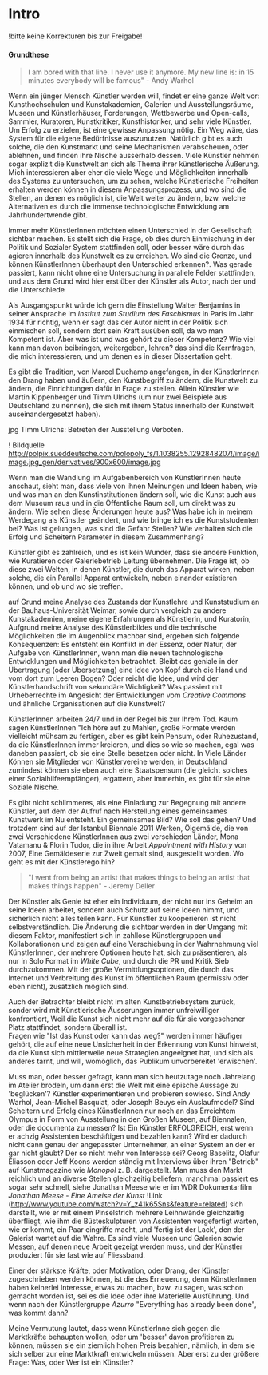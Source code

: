 # Intro 
!bitte keine Korrekturen bis zur Freigabe!

#### Grundthese 

> I am bored with that line. I never use it anymore. My new line is: in 15 minutes everybody will be famous" - Andy Warhol

Wenn ein jünger Mensch Künstler werden will, findet er eine ganze Welt vor: Kunsthochschulen und Kunstakademien, Galerien und Ausstellungsräume, 
Museen und Künstlerhäuser, Forderungen, Wettbewerbe und Open-calls, Sammler, Kuratoren, Kunstkritiker, Kunsthistoriker, und sehr viele Künstler. 
Um Erfolg zu erzielen, ist eine gewisse Anpassung nötig. Ein Weg wäre, das System für die eigene Bedürfnisse auszunutzen. 
Natürlich gibt es auch solche, die den Kunstmarkt und seine Mechanismen verabscheuen, oder ablehnen, und finden ihre Nische ausserhalb dessen. 
Viele Künstler nehmen sogar explizit die Kunstwelt an sich als Thema ihrer künstlerische Äußerung.
Mich interessieren aber eher die viele Wege und Möglichkeiten innerhalb des Systems zu untersuchen, um zu sehen, welche Künstlerische Freiheiten 
erhalten werden können in diesem Anpassungsprozess, und wo sind die Stellen, an denen es möglich ist, die Welt weiter zu ändern, bzw. welche Alternativen 
es durch die immense technologische Entwicklung am Jahrhundertwende gibt.

Immer mehr KünstlerInnen möchten einen Unterschied in der Gesellschaft sichtbar machen. Es stellt sich die Frage, ob dies durch 
Einmischung in der Politik und Sozialer System stattfinden soll, oder besser wäre durch das agieren innerhalb des Kunstwelt es zu erreichen. 
Wo sind die Grenze, und können KünstlerInnen überhaupt den Unterschied erkennen?. Was gerade passiert, kann nicht ohne eine Untersuchung in 
parallele Felder stattfinden, und aus dem Grund wird hier erst über der Künstler als Autor, nach der und die Unterschiede 

Als Ausgangspunkt würde ich gern die Einstellung Walter Benjamins in seiner Ansprache im *Institut zum Studium des Faschismus* in Paris im Jahr 1934
für richtig, wenn er sagt das der Autor nicht in der Politik sich einmischen soll, sondern dort sein Kraft ausüben soll, da wo man Kompetent ist. 
Aber was ist und was gehört zu dieser Kompetenz? Wie viel kann man davon beibringen, weitergeben, lehren? das sind die Kernfragen, die mich interessieren, 
und um denen es in dieser Dissertation geht.

Es gibt die Tradition, von Marcel Duchamp angefangen, in der KünstlerInnen den Drang haben und äußern, den Kunstbegriff zu ändern, die Kunstwelt zu ändern, 
die Einrichtungen dafür in Frage zu stellen. Allein Künstler wie Martin Kippenberger und Timm Ulrichs (um nur zwei Beispiele aus Deutschland zu nennen), 
die sich mit ihrem Status innerhalb der Kunstwelt auseinandergesetzt haben).

   jpg Timm Ulrichs: Betreten der Ausstellung Verboten.

   ! Bildquelle http://polpix.sueddeutsche.com/polopoly_fs/1.1038255.1292848207!/image/image.jpg_gen/derivatives/900x600/image.jpg

Wenn man die Wandlung im Aufgabenbereich von KünstlerInnen heute anschaut, sieht man, dass viele von ihnen Meinungen und Ideen haben,
wie und was man an den Kunstinstitutionen ändern soll, wie die Kunst auch aus dem Museum raus und in die Öffentliche Raum soll, um direkt was zu ändern. 
Wie sehen diese Änderungen heute aus? Was habe ich in meinem Werdegang als Künstler geändert, und wie bringe ich es die Kunststudenten bei? Was ist gelungen, 
was sind die Gefahr Stellen? Wie verhalten sich die Erfolg und Scheitern Parameter in diesem Zusammenhang?

Künstler gibt es zahlreich, und es ist kein Wunder, dass sie andere Funktion, wie Kuratieren oder Galeriebetrieb Leitung übernehmen. 
Die Frage ist, ob diese zwei Welten, in denen Künstler, die durch das Apparat wirken, neben solche, die ein Parallel Apparat entwickeln, 
neben einander existieren können, und ob und wo sie treffen.

auf Grund meine Analyse des Zustands der Kunstlehre und Kunststudium an der Bauhaus-Universität Weimar, sowie durch vergleich zu andere Kunstakademien, 
meine eigene Erfahrungen als Künstlerin, und Kuratorin, Aufgrund meine Analyse des Künstlerbildes und die technische Möglichkeiten die im 
Augenblick machbar sind, ergeben sich folgende Konsequenzen: Es entsteht ein Konflikt in der Essenz, oder Natur, der Aufgabe von KünstlerInnen, 
wenn man die neuen technologische Entwicklungen und Möglichkeiten betrachtet. Bleibt das geniale in der Übertragung (oder Übersetzung) eine 
Idee von Kopf durch die Hand und vom dort zum Leeren Bogen? Oder reicht die Idee, und wird der Künstlerhandschrift von sekundäre Wichtigkeit? 
Was passiert mit Urheberrechte im Angesicht der Entwicklungen vom *Creative Commons* und ähnliche Organisationen auf die Kunstwelt? 

KünstlerInnen arbeiten 24/7 und in der Regel bis zur Ihrem Tod. Kaum sagen KünstlerInnen "Ich höre auf zu Mahlen, große Formate werden vielleicht 
mühsam zu fertigen, aber es gibt kein Pensum, oder Ruhezustand, da die KünstlerInnen immer kreieren, und dies so wie so machen, egal was daneben passiert, 
ob sie eine Stelle besetzen oder nicht. In Viele Länder Können sie Mitglieder von Künstlervereine werden, in Deutschland zumindest können sie eben 
auch eine Staatspensum (die gleicht solches einer Sozialhilfeempfänger), ergattern, aber immerhin, es gibt für sie eine Soziale Nische.

Es gibt nicht schlimmeres, als eine Einladung zur Begegnung mit andere Künstler, auf dem der Aufruf nach Herstellung eines gemeinsames 
Kunstwerk im Nu entsteht. Ein gemeinsames Bild? Wie soll das gehen? Und trotzdem sind auf der Istanbul Biennale 2011 Werken, Ölgemälde, 
die von zwei Verschiedene KünstlerInnen aus zwei verschieden Länder, Mona Vatamanu & Florin Tudor, die in ihre Arbeit *Appointment with History* 
von 2007, Eine Gemäldeserie zur Zweit gemalt sind, ausgestellt worden. Wo geht es mit der Künstlerego hin?
 

> "I went from being an artist that makes things to being an artist that makes things happen" - Jeremy Deller


Der Künstler als Genie ist eher ein Individuum, der nicht nur ins Geheim an seine Ideen arbeitet, sondern auch Schutz auf seine Ideen nimmt, 
und sicherlich nicht alles teilen kann. Für Künstler zu kooperieren ist nicht selbstverständlich. Die Änderung die sichtbar werden in der 
Umgang mit diesem Faktor, manifestiert sich in zahllose Künstlergruppen und Kollaborationen und zeigen auf eine Verschiebung in der
Wahrnehmung viel KünstlerInnen, der mehrere Optionen heute hat, sich zu präsentieren, als nur in Solo Format im *White Cube*,
und durch die PR und Kritik Sieb durchzukommen. Mit der große Vermittlungsoptionen, die durch das Internet und Verbreitung des Kunst im öffentlichen Raum
(permissiv oder eben nicht), zusätzlich möglich sind. 

Auch der Betrachter bleibt nicht im alten Kunstbetriebsystem zurück, sonder wird mit Künstlerische Äusserungen immer unfreiwilliger konfrontiert, 
Weil die Kunst sich nicht mehr auf die für sie vorgesehener Platz stattfindet, sondern überall ist.  
Fragen wie "Ist das Kunst oder kann das weg?" werden immer häufiger gehört, die auf eine neue Unsicherheit in der Erkennung von Kunst hinweist, 
da die Kunst sich mittlerweile neue Strategien angeeignet hat, und sich als anderes tarnt, und will, womöglich, das Publikum unvorbereitet 'erwischen'.

Muss man, oder besser gefragt, kann man sich heutzutage noch Jahrelang im Atelier brodeln, um dann erst die Welt mit eine epische Aussage zu 'beglücken'? 
Künstler experimentieren und probieren sowieso. Sind Andy Warhol, Jean-Michel Basquiat, oder Joseph Beuys ein Auslaufmodel? 
Sind Scheitern und Erfolg eines KünstlerInnen nur noch an das Erreichtem Olympus in Form von Ausstellung in den Großen Museen, auf Biennalen, 
oder die documenta zu messen? Ist Ein Künstler ERFOLGREICH, erst wenn er achzig Assistenten beschäftigen und bezahlen kann? Wird er dadurch nicht dann genau
der angepasster Unternehmer, an einer System an der er gar nicht glaubt? Der so nicht mehr von Interesse sei? Georg Baselitz, Olafur Eliasson oder Jeff Koons werden ständig mit Interviews über ihren "Betrieb" auf Kunstmagazine wie *Monopol* z. B. dargestellt. Man muss den Markt reichlich und an diverse Stellen gleichzeitig beliefern, manchmal passiert es sogar sehr schnell, siehe Jonathan Meese wie er im WDR Dokumentarfilm *Jonathan Meese - Eine Ameise der Kunst* !Link (http://www.youtube.com/watch?v=Y_z41k65Sns&feature=related) sich darstellt, wie er mit einem Pinselstrich mehrere Leihnwände gleichzeitig überfliegt, wie ihm die Büsteskulpturen von Assistenten vorgefertigt warten, 
wie er kommt, ein Paar eingriffe macht, und 'fertig ist der Lack', den der Galerist wartet auf die Wahre. Es sind viele Museen und Galerien sowie Messen, 
auf denen neue Arbeit gezeigt werden muss, und der Künstler produziert für sie fast wie auf Fliessband.

Einer der stärkste Kräfte, oder Motivation, oder Drang, der Künstler zugeschrieben werden können, ist die des Erneuerung, denn KünstlerInnen haben 
keinerlei Interesse, etwas zu machen, bzw. zu sagen, was schon gemacht worden ist, sei es die Idee oder ihre Materielle Ausführung.
Und wenn nach der Künstlergruppe *Azurro* "Everything has already been done", was kommt dann?

Meine Vermutung lautet, dass wenn KünstlerInne sich gegen die Marktkräfte behaupten wollen, oder um 'besser' davon profitieren zu können, müssen sie ein ziemlich hohen Preis bezahlen, nämlich, in dem sie sich selber zur eine Marktkraft entwickeln müssen. Aber erst zu der größere Frage: Was, oder Wer ist ein Künstler?



